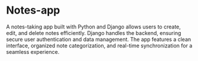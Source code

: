 # Notes-app
A notes-taking app built with Python and Django allows users to create, edit, and delete notes efficiently. Django handles the backend, ensuring secure user authentication and data management. The app features a clean interface, organized note categorization, and real-time synchronization for a seamless experience.
